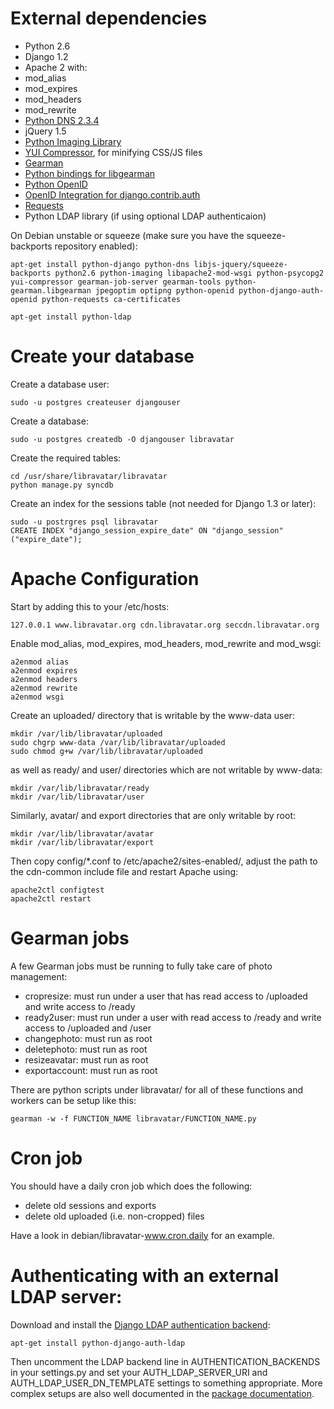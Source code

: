 # External dependencies

* Python 2.6
* Django 1.2
* Apache 2 with:
 * mod\_alias
 * mod\_expires
 * mod\_headers
 * mod\_rewrite
* [Python DNS 2.3.4](http://pydns.sourceforge.net/)
* jQuery 1.5
* [Python Imaging Library](http://www.pythonware.com/library/)
* [YUI Compressor](http://developer.yahoo.com/yui/compressor/), for minifying CSS/JS files
* [Gearman](http://www.gearman.org)
* [Python bindings for libgearman](http://www.launchpad.net/gearman-interface)
* [Python OpenID](https://github.com/openid/python-openid)
* [OpenID Integration for django.contrib.auth](https://launchpad.net/django-openid-auth)
* [Requests](http://python-requests.org/)
* Python LDAP library (if using optional LDAP authenticaion)

On Debian unstable or squeeze (make sure you have the squeeze-backports repository enabled):

    apt-get install python-django python-dns libjs-jquery/squeeze-backports python2.6 python-imaging libapache2-mod-wsgi python-psycopg2 yui-compressor gearman-job-server gearman-tools python-gearman.libgearman jpegoptim optipng python-openid python-django-auth-openid python-requests ca-certificates
  
    apt-get install python-ldap


# Create your database

Create a database user:

    sudo -u postgres createuser djangouser

Create a database:

    sudo -u postgres createdb -O djangouser libravatar

Create the required tables:

    cd /usr/share/libravatar/libravatar
    python manage.py syncdb

Create an index for the sessions table (not needed for Django 1.3 or later):

    sudo -u postrgres psql libravatar
    CREATE INDEX "django_session_expire_date" ON "django_session" ("expire_date");


# Apache Configuration

Start by adding this to your /etc/hosts:

    127.0.0.1 www.libravatar.org cdn.libravatar.org seccdn.libravatar.org

Enable mod_alias, mod\_expires, mod\_headers, mod\_rewrite and mod\_wsgi:

    a2enmod alias
    a2enmod expires
    a2enmod headers
    a2enmod rewrite
    a2enmod wsgi

Create an uploaded/ directory that is writable by the www-data user:

    mkdir /var/lib/libravatar/uploaded
    sudo chgrp www-data /var/lib/libravatar/uploaded
    sudo chmod g+w /var/lib/libravatar/uploaded

as well as ready/ and user/ directories which are not writable by www-data:

    mkdir /var/lib/libravatar/ready
    mkdir /var/lib/libravatar/user

Similarly, avatar/ and export directories that are only writable by root:

    mkdir /var/lib/libravatar/avatar
    mkdir /var/lib/libravatar/export

Then copy config/*.conf to /etc/apache2/sites-enabled/, adjust the
path to the cdn-common include file and restart Apache using:

    apache2ctl configtest
    apache2ctl restart


# Gearman jobs

A few Gearman jobs must be running to fully take care of photo management:

* cropresize: must run under a user that has read access to /uploaded and
              write access to /ready
* ready2user: must run under a user with read access to /ready and write
              access to /uploaded and /user
* changephoto: must run as root
* deletephoto: must run as root
* resizeavatar: must run as root
* exportaccount: must run as root

There are python scripts under libravatar/ for all of these functions and
workers can be setup like this:

    gearman -w -f FUNCTION_NAME libravatar/FUNCTION_NAME.py


# Cron job

You should have a daily cron job which does the following:

* delete old sessions and exports
* delete old uploaded (i.e. non-cropped) files

Have a look in debian/libravatar-www.cron.daily for an example.


# Authenticating with an external LDAP server:

Download and install the [Django LDAP authentication backend](http://packages.python.org/django-auth-ldap/):

    apt-get install python-django-auth-ldap

Then uncomment the LDAP backend line in AUTHENTICATION\_BACKENDS in your
settings.py and set your AUTH\_LDAP\_SERVER\_URI and AUTH\_LDAP\_USER\_DN\_TEMPLATE
settings to something appropriate. More complex setups are also well documented
in the [package documentation](http://packages.python.org/django-auth-ldap/).
